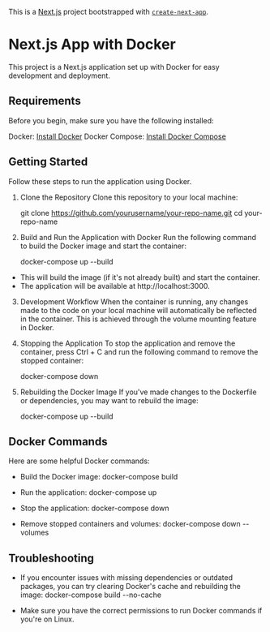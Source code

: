 This is a [Next.js](https://nextjs.org) project bootstrapped with [`create-next-app`](https://nextjs.org/docs/pages/api-reference/create-next-app).

# Next.js App with Docker

This project is a Next.js application set up with Docker for easy development and deployment.

## Requirements

Before you begin, make sure you have the following installed:

Docker: [Install Docker](https://docs.docker.com/engine/install/)
Docker Compose: [Install Docker Compose](https://docs.docker.com/compose/install/)

## Getting Started

Follow these steps to run the application using Docker.

1. Clone the Repository
Clone this repository to your local machine:

    git clone https://github.com/yourusername/your-repo-name.git
    cd your-repo-name

2. Build and Run the Application with Docker
Run the following command to build the Docker image and start the container:

    docker-compose up --build

* This will build the image (if it's not already built) and start the container.
* The application will be available at http://localhost:3000.

3. Development Workflow
When the container is running, any changes made to the code on your local machine will automatically be reflected in the container. This is achieved through the volume mounting feature in Docker.

4. Stopping the Application
To stop the application and remove the container, press Ctrl + C and run the following command to remove the stopped container:

    docker-compose down

5. Rebuilding the Docker Image
If you've made changes to the Dockerfile or dependencies, you may want to rebuild the image:

    docker-compose up --build

## Docker Commands

Here are some helpful Docker commands:

* Build the Docker image:
    docker-compose build

* Run the application:
    docker-compose up

* Stop the application:
    docker-compose down

* Remove stopped containers and volumes:
    docker-compose down --volumes

## Troubleshooting

* If you encounter issues with missing dependencies or outdated packages, you can try clearing Docker's cache and rebuilding the image:
    docker-compose build --no-cache

* Make sure you have the correct permissions to run Docker commands if you're on Linux.